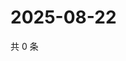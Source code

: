 # 2025-08-22

共 0 条

<!-- BEGIN ZHIHUQUESTIONS -->
<!-- 最后更新时间 Fri Aug 22 2025 10:26:05 GMT+0800 (China Standard Time) -->

<!-- END ZHIHUQUESTIONS -->
